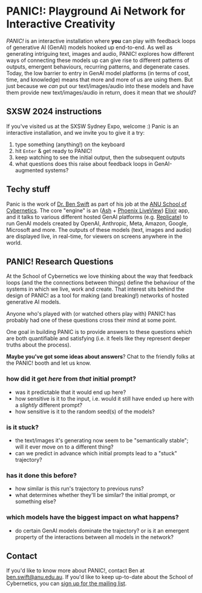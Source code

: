 # PANIC!: **P**layground **A**i **N**etwork for **I**nteractive **C**reativity

_PANIC!_ is an interactive installation where **you** can play with feedback
loops of generative AI (GenAI) models hooked up end-to-end. As well as
generating intriguing text, images and audio, PANIC! explores how different ways
of connecting these models up can give rise to different patterns of outputs,
emergent behaviours, recurring patterns, and degenerate cases. Today, the low
barrier to entry in GenAI model platforms (in terms of cost, time, and
knowledge) means that more and more of us are using them. But just because we
_can_ put our text/images/audio into these models and have them provide new
text/images/audio in return, does it mean that we _should_?

## SXSW 2024 instructions

If you've visited us at the SXSW Sydney Expo, welcome :) Panic is an interactive
installation, and we invite you to give it a try:

1. type something (anything!) on the keyboard
2. hit `Enter` & get ready to PANIC!
3. keep watching to see the initial output, then the subsequent outputs
4. what questions does this raise about feedback loops in GenAI-augmented
   systems?

## Techy stuff

Panic is the work of [Dr. Ben Swift](https://benswift.me) as part of his job at
the [ANU School of Cybernetics](https://cybernetics.anu.edu.au). The core
"engine" is an ([Ash](https://hexdocs.pm/ash/) +
[Phoenix LiveView](https://hexdocs.pm/phoenix_live_view/))
[Elixir](https://elixir-lang.org) app, and it talks to various different hosted
GenAI platforms (e.g. [Replicate](https://replicate.com)) to run GenAI models
created by OpenAI, Anthropic, Meta, Amazon, Google, Microsoft and more. The
outputs of these models (text, images and audio) are displayed live, in
real-time, for viewers on screens anywhere in the world.

## PANIC! Research Questions

At the School of Cybernetics we love thinking about the way that feedback loops
(and the the connections between things) define the behaviour of the systems in
which we live, work and create. That interest sits behind the design of PANIC!
as a tool for making (and breaking!) networks of hosted generative AI models.

Anyone who's played with (or watched others play with) PANIC! has probably had
one of these questions cross their mind at some point.

One goal in building PANIC is to provide answers to these questions which are
both quantifiable and satisfying (i.e. it feels like they represent deeper
truths about the process).

**Maybe you've got some ideas about answers**? Chat to the friendly folks at the
PANIC! booth and let us know.

### how did it get _here_ from _that_ initial prompt?

- was it predictable that it would end up here?
- how sensitive is it to the input, i.e. would it still have ended up here with
  a _slightly_ different prompt?
- how sensitive is it to the random seed(s) of the models?

### is it stuck?

- the text/images it's generating now seem to be "semantically stable"; will it
  ever move on to a different thing?
- can we predict in advance which initial prompts lead to a "stuck" trajectory?

### has it done this before?

- how similar is this run's trajectory to previous runs?
- what determines whether they'll be similar? the initial prompt, or something
  else?

### which models have the biggest impact on what happens?

- do certain GenAI models dominate the trajectory? or is it an emergent property
  of the interactions between all models in the network?

## Contact

If you'd like to know more about PANIC!, contact Ben at
[ben.swift@anu.edu.au](mailto:ben.swift@anu.edu.au). If you'd like to keep
up-to-date about the School of Cybernetics, you can
[sign up for the mailing list](https://cybernetics.anu.edu.au/#subscribe-to-our-mailing-list-1).
